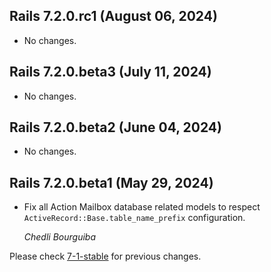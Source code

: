 ## Rails 7.2.0.rc1 (August 06, 2024) ##

*   No changes.


## Rails 7.2.0.beta3 (July 11, 2024) ##

*   No changes.


## Rails 7.2.0.beta2 (June 04, 2024) ##

*   No changes.


## Rails 7.2.0.beta1 (May 29, 2024) ##

*   Fix all Action Mailbox database related models to respect
    `ActiveRecord::Base.table_name_prefix` configuration.

    *Chedli Bourguiba*

Please check [7-1-stable](https://github.com/rails/rails/blob/7-1-stable/actionmailbox/CHANGELOG.md) for previous changes.
